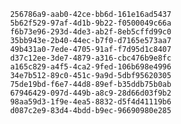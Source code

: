 
                256786a9-aab0-42ce-bb6d-161e16ad5437
                5b62f529-97af-4d1b-9b22-f0500049c66a
                f6b73e96-293d-4de3-ab2f-8eb5cffd99c0
                35bb943e-2b40-44ec-b7f0-d7165e573aa7
                49b431a0-7ede-4705-91af-f7d95d1c8407
                d37c12ee-3de7-4879-a316-cbc476b9e8fc
                a165c829-a4f5-4ca2-9fed-106b698e4996
                34e7b512-89c0-451c-9a9d-5dbf95620305
                75de19bd-f6e7-44d8-89ef-b35ddb75b0ab
                67946429-097d-449b-a8c9-28d66d03f9b2
                98aa59d3-1f9e-4ea5-8832-d5f4d41119b6
                d087c2e9-83d4-4bdd-b9ec-96690980e285
                